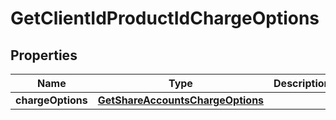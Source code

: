 # GetClientIdProductIdChargeOptions

## Properties
Name | Type | Description | Notes
------------ | ------------- | ------------- | -------------
**chargeOptions** | [**GetShareAccountsChargeOptions**](GetShareAccountsChargeOptions.md) |  |  [optional]
